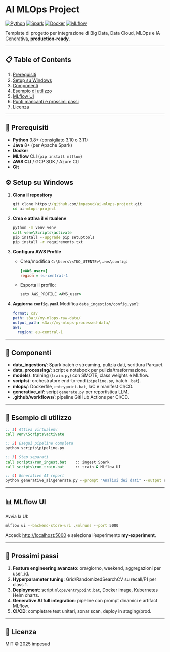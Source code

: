 # AI MLOps Project

[![Python](https://img.shields.io/badge/python-3.8%2B-blue)](https://www.python.org/)
[![Spark](https://img.shields.io/badge/Spark-3.5.5-orange)](https://spark.apache.org/)
[![Docker](https://img.shields.io/badge/docker-20.10-blue)](https://www.docker.com/)
[![MLflow](https://img.shields.io/badge/MLflow-2.6.2-green)](https://mlflow.org/)

Template di progetto per integrazione di Big Data, Data Cloud, MLOps e IA Generativa, **production-ready**.

---

## 📋 Table of Contents

1. [Prerequisiti](#-prerequisiti)
2. [Setup su Windows](#-setup-su-windows)
3. [Componenti](#-componenti)
4. [Esempio di utilizzo](#-esempio-di-utilizzo)
5. [MLflow UI](#mlflow-ui)
6. [Punti mancanti e prossimi passi](#punti-mancanti-e-prossimi-passi)
7. [Licenza](#licenza)

---

## 🔧 Prerequisiti

* **Python** 3.8+ (consigliato 3.10 o 3.11)
* **Java** 8+ (per Apache Spark)
* **Docker**
* **MLflow** CLI (`pip install mlflow`)
* **AWS CLI** / GCP SDK / Azure CLI
* **Git**

## ⚙️ Setup su Windows

1. **Clona il repository**

   ```bat
   git clone https://github.com/impesud/ai-mlops-project.git
   cd ai-mlops-project
   ```
2. **Crea e attiva il virtualenv**

   ```bat
   python -m venv venv
   call venv\Scripts\activate
   pip install --upgrade pip setuptools
   pip install -r requirements.txt
   ```
3. **Configura AWS Profile**

   * Crea/modifica `C:\Users\<TUO_UTENTE>\.aws\config`:

     ```ini
     [<AWS_user>]
     region = eu-central-1
     ```
   * Esporta il profilo:

     ```bat
     setx AWS_PROFILE <AWS_user>
     ```
4. **Aggiorna `config.yaml`**
   Modifica `data_ingestion/config.yaml`:

   ```yaml
   format: csv
   path: s3a://my-mlops-raw-data/
   output_path: s3a://my-mlops-processed-data/
   aws:
     region: eu-central-1
   ```

---

## 🧩 Componenti

* **data_ingestion/**: Spark batch e streaming, pulizia dati, scrittura Parquet.
* **data_processing/**: script e notebook per pulizia/trasformazione.
* **models/**: training (`train.py`) con SMOTE, class weights e MLflow.
* **scripts/**: orchestratore end-to-end (`pipeline.py`, batch `.bat`).
* **mlops/**: Dockerfile, `entrypoint.bat`, IaC e manifest CI/CD.
* **generative_ai/**: script `generate.py` per reportistica LLM.
* **.github/workflows/**: pipeline GitHub Actions per CI/CD.

---

## 🎯 Esempio di utilizzo

```bat
:: 1) Attiva virtualenv
call venv\Scripts\activate

:: 2) Esegui pipeline completa
python scripts\pipeline.py

:: 3) Step separati
call scripts\run_ingest.bat    :: ingest Spark
call scripts\run_train.bat     :: train & MLflow UI

:: 4) Generative AI report
python generative_ai\generate.py --prompt "Analisi dei dati" --output report.txt
```

---

## 📊 MLflow UI

Avvia la UI:

```bat
mlflow ui --backend-store-uri ./mlruns --port 5000
```

Accedi: [http://localhost:5000](http://localhost:5000) e seleziona l’esperimento **my-experiment**.

---

## 🚀 Prossimi passi

1. **Feature engineering avanzato**: ora/giorno, weekend, aggregazioni per user_id.
2. **Hyperparameter tuning**: Grid/RandomizedSearchCV su recall/F1 per class 1.
3. **Deployment**: script `mlops/entrypoint.bat`, Docker image, Kubernetes Helm charts.
4. **Generative AI full integration**: pipeline con prompt dinamici e artifact MLflow.
5. **CI/CD**: completare test unitari, sonar scan, deploy in staging/prod.

---

## 📜 Licenza

MIT © 2025 impesud




